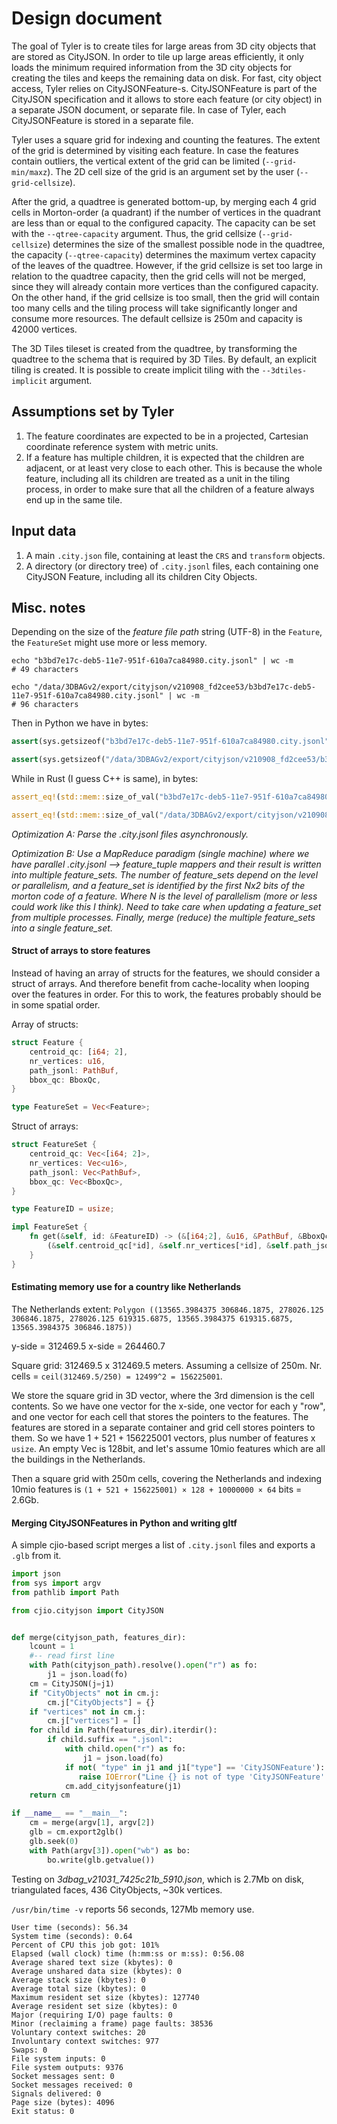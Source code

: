 # Design document

The goal of Tyler is to create tiles for large areas from 3D city objects that are stored as CityJSON. 
In order to tile up large areas efficiently, it only loads the minimum required information from the 3D city objects for creating the tiles and keeps the remaining data on disk. 
For fast, city object access, Tyler relies on CityJSONFeature-s. 
CityJSONFeature is part of the CityJSON specification and it allows to store each feature (or city object) in a separate JSON document, or separate file. 
In case of Tyler,  each CityJSONFeature is stored in a separate file.

Tyler uses a square grid for indexing and counting the features. 
The extent of the grid is determined by visiting each feature. 
In case the features contain outliers, the vertical extent of the grid can be limited (`--grid-min/maxz`). 
The 2D cell size of the grid is an argument set by the user (`--grid-cellsize`).

After the grid, a quadtree is generated bottom-up, by merging each 4 grid cells in Morton-order (a quadrant) if the number of vertices in the quadrant are less than or equal to the configured capacity. 
The capacity can be set with the `--qtree-capacity` argument.
Thus, the grid cellsize (`--grid-cellsize`) determines the size of the smallest possible node in the quadtree, the capacity (`--qtree-capacity`) determines the maximum vertex capacity of the leaves of the quadtree.
However, if the grid cellsize is set too large in relation to the quadtree capacity, then the grid cells will not be merged, since they will already contain more vertices than the configured capacity. 
On the other hand, if the grid cellsize is too small, then the grid will contain too many cells and the tiling process will take significantly longer and consume more resources. 
The default cellsize is 250m and capacity is 42000 vertices.

The 3D Tiles tileset is created from the quadtree, by transforming the quadtree to the schema that is required by 3D Tiles. 
By default, an explicit tiling is created. 
It is possible to create implicit tiling with the `--3dtiles-implicit` argument.

## Assumptions set by Tyler

1. The feature coordinates are expected to be in a projected, Cartesian coordinate reference system with metric units.
2. If a feature has multiple children, it is expected that the children are adjacent, or at least very close to each other. This is because the whole feature, including all its children are treated as a unit in the tiling process, in order to make sure that all the children of a feature always end up in the same tile.

## Input data

1. A main `.city.json` file, containing at least the `CRS` and `transform` objects.
2. A directory (or directory tree) of `.city.jsonl` files, each containing one CityJSON Feature, including all its children City Objects.


## Misc. notes

Depending on the size of the *feature file path* string (UTF-8) in the `Feature`, the `FeatureSet` might use more or less memory.

```shell
echo "b3bd7e17c-deb5-11e7-951f-610a7ca84980.city.jsonl" | wc -m
# 49 characters

echo "/data/3DBAGv2/export/cityjson/v210908_fd2cee53/b3bd7e17c-deb5-11e7-951f-610a7ca84980.city.jsonl" | wc -m
# 96 characters
```

Then in Python we have in bytes:

```python
assert(sys.getsizeof("b3bd7e17c-deb5-11e7-951f-610a7ca84980.city.jsonl") == 97)

assert(sys.getsizeof("/data/3DBAGv2/export/cityjson/v210908_fd2cee53/b3bd7e17c-deb5-11e7-951f-610a7ca84980.city.jsonl") == 144)
```

While in Rust (I guess C++ is same), in bytes:

```rust
assert_eq!(std::mem::size_of_val("b3bd7e17c-deb5-11e7-951f-610a7ca84980.city.jsonl"), 48);

assert_eq!(std::mem::size_of_val("/data/3DBAGv2/export/cityjson/v210908_fd2cee53/b3bd7e17c-deb5-11e7-951f-610a7ca84980.city.jsonl"), 95);
```

*Optimization A: Parse the .city.jsonl files asynchronously.*

*Optimization B: Use a MapReduce paradigm (single machine) where we have parallel .city.jsonl --> feature_tuple mappers and their result is written into multiple feature_sets. The number of feature_sets depend on the level or parallelism, and a feature_set is identified by the first Nx2 bits of the morton code of a feature. Where N is the level of parallelism (more or less could work like this I think). Need to take care when updating a feature_set from multiple processes. Finally, merge (reduce) the multiple feature_sets into a single feature_set.*

#### Struct of arrays to store features

Instead of having an array of structs for the features, we should consider a struct of arrays.
And therefore benefit from cache-locality when looping over the features in order.
For this to work, the features probably should be in some spatial order.

Array of structs:

```rust
struct Feature {
    centroid_qc: [i64; 2],
    nr_vertices: u16,
    path_jsonl: PathBuf,
    bbox_qc: BboxQc,
}

type FeatureSet = Vec<Feature>;
```

Struct of arrays:

```rust
struct FeatureSet {
    centroid_qc: Vec<[i64; 2]>,
    nr_vertices: Vec<u16>,
    path_jsonl: Vec<PathBuf>,
    bbox_qc: Vec<BboxQc>,
}

type FeatureID = usize;

impl FeatureSet {
    fn get(&self, id: &FeatureID) -> (&[i64;2], &u16, &PathBuf, &BboxQc) {
        (&self.centroid_qc[*id], &self.nr_vertices[*id], &self.path_jsonl[*id], &self.bbox_qc[*id])
    }
}
```

#### Estimating memory use for a country like Netherlands

The Netherlands extent: `Polygon ((13565.3984375 306846.1875, 278026.125 306846.1875, 278026.125 619315.6875, 13565.3984375 619315.6875, 13565.3984375 306846.1875))`

y-side = 312469.5
x-side = 264460.7

Square grid: 312469.5 x 312469.5 meters.
Assuming a cellsize of 250m.
Nr. cells = `ceil(312469.5/250) = 12499^2 = 156225001`.

We store the square grid in 3D vector, where the 3rd dimension is the cell contents.
So we have one vector for the x-side, one vector for each y "row", and one vector for each cell that stores the pointers to the features.
The features are stored in a separate container and grid cell stores pointers to them.
So we have 1 + 521 + 156225001 vectors, plus number of features x `usize`.
An empty Vec is 128bit, and let's assume 10mio features which are all the buildings in the Netherlands.

Then a square grid with 250m cells, covering the Netherlands and indexing 10mio features is `(1 + 521 + 156225001) × 128 + 10000000 × 64` bits = 2.6Gb.

#### Merging CityJSONFeatures in Python and writing gltf

A simple cjio-based script merges a list of `.city.jsonl` files and exports a `.glb` from it.

```python
import json
from sys import argv
from pathlib import Path

from cjio.cityjson import CityJSON


def merge(cityjson_path, features_dir):
    lcount = 1
    #-- read first line
    with Path(cityjson_path).resolve().open("r") as fo:
        j1 = json.load(fo)
    cm = CityJSON(j=j1)
    if "CityObjects" not in cm.j:
        cm.j["CityObjects"] = {}
    if "vertices" not in cm.j:
        cm.j["vertices"] = []
    for child in Path(features_dir).iterdir():
        if child.suffix == ".jsonl":
            with child.open("r") as fo:
                j1 = json.load(fo)
            if not( "type" in j1 and j1["type"] == 'CityJSONFeature'):
               raise IOError("Line {} is not of type 'CityJSONFeature'.".format(lcount))
            cm.add_cityjsonfeature(j1)
    return cm

if __name__ == "__main__":
    cm = merge(argv[1], argv[2])
    glb = cm.export2glb()
    glb.seek(0)
    with Path(argv[3]).open("wb") as bo:
        bo.write(glb.getvalue())
```

Testing on *3dbag_v21031_7425c21b_5910.json*, which is 2.7Mb on disk, triangulated faces, 436 CityObjects, ~30k vertices.

`/usr/bin/time -v` reports 56 seconds, 127Mb memory use.

```
User time (seconds): 56.34
System time (seconds): 0.64
Percent of CPU this job got: 101%
Elapsed (wall clock) time (h:mm:ss or m:ss): 0:56.08
Average shared text size (kbytes): 0
Average unshared data size (kbytes): 0
Average stack size (kbytes): 0
Average total size (kbytes): 0
Maximum resident set size (kbytes): 127740
Average resident set size (kbytes): 0
Major (requiring I/O) page faults: 0
Minor (reclaiming a frame) page faults: 38536
Voluntary context switches: 20
Involuntary context switches: 977
Swaps: 0
File system inputs: 0
File system outputs: 9376
Socket messages sent: 0
Socket messages received: 0
Signals delivered: 0
Page size (bytes): 4096
Exit status: 0
```
